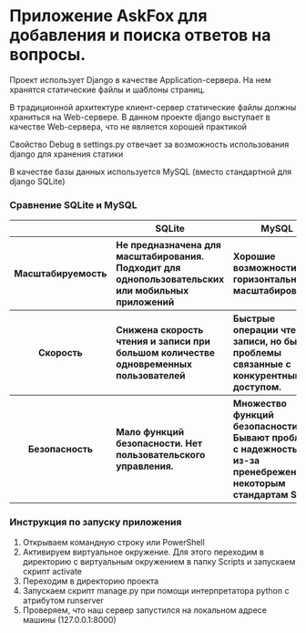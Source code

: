 <h1>Приложение AskFox для добавления и поиска ответов на вопросы.</h1>
<p>Проект использует Django в качестве Application-сервера. На нем хранятся статические файлы и шаблоны страниц.</p>
<p>В традиционной архитектуре клиент-сервер статические файлы должны храниться на Web-сервере. В данном проекте django выступает в качестве Web-сервера, что не является хорошей практикой</p>
<p>Свойство Debug в settings.py отвечает за возможность использования django для хранения статики</p>
<p>В качестве базы данных используется MySQL (вместо стандартной для django SQLite)</p>
<h3>Сравнение SQLite и MySQL</h3>
<table>
<tr>
<th></th>
<th>SQLite</th>
<th>MySQL</th>
</tr>
<tr>
<th>Масштабируемость</th>
<th align="left">Не предназначена для масштабирования. Подходит для однопользовательских или мобильных приложений</th>
<th align="left">Хорошие возможности для горизонтального масштабирования.</th>
</tr>
<tr>
<th>Скорость</th>
<th align="left">Снижена скорость чтения и записи при большом количестве одновременных пользователей</th>
<th align="left">Быстрые операции чтения и записи, но бывают проблемы связанные с конкурентным доступом.</th>
</tr>
<th>Безопасность</th>
<th align="left">Мало функций безопасности. Нет пользовательского управления. </th>
<th align="left">Множество функций безопасности. Бывают проблемы с надежностью из-за пренебрежения к некоторым стандартам SQL.</th>
</tr>
</table>
<h3>Инструкция по запуску приложения</h3>
<ol>
<li>Открываем командную строку или PowerShell</li>
<li>Активируем виртуальное окружение. Для этого переходим в директорию с виртуальным окружением в папку Scripts и запускаем скрипт activate</li>
<li>Переходим в директорию проекта</li>
<li>Запускаем скрипт manage.py при помощи интерпретатора python с атрибутом runserver</li>
<li>Проверяем, что наш сервер запустился на локальном адресе машины (127.0.0.1:8000)</li>
</ol>
